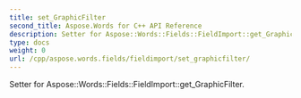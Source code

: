 ```yaml
---
title: set_GraphicFilter
second_title: Aspose.Words for C++ API Reference
description: Setter for Aspose::Words::Fields::FieldImport::get_GraphicFilter. 
type: docs
weight: 0
url: /cpp/aspose.words.fields/fieldimport/set_graphicfilter/
---
```


Setter for Aspose::Words::Fields::FieldImport::get_GraphicFilter. 

